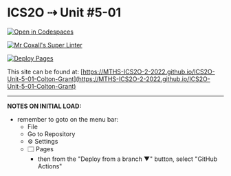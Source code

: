 # ICS2O ⇢ Unit #5-01

[![Open in Codespaces](https://classroom.github.com/assets/launch-codespace-7f7980b617ed060a017424585567c406b6ee15c891e84e1186181d67ecf80aa0.svg)](https://classroom.github.com/open-in-codespaces?assignment_repo_id=10985613)

[![Mr Coxall's Super Linter](https://github.com/MTHS-ICS2O-2-2022/ICS2O-Unit-5-01-Colton-Grant/workflows/Mr%20Coxall's%20Super%20Linter/badge.svg)](https://github.com/MTHS-ICS2O-2-2022/ICS2O-Unit-5-01-Colton-Grant/actions)

[![Deploy Pages](https://github.com/MTHS-ICS2O-2-2022/ICS2O-Unit-5-01-Colton-Grant/workflows/Deploy%20Pages/badge.svg)](https://github.com/MTHS-ICS2O-2-2022/ICS2O-Unit-5-01-Colton-Grant/actions)

This site can be found at: [https://MTHS-ICS2O-2-2022.github.io/ICS2O-Unit-5-01-Colton-Grant](https://MTHS-ICS2O-2-2022.github.io/ICS2O-Unit-5-01-Colton-Grant)

---

**NOTES ON INITIAL LOAD:**
- remember to goto on the menu bar:
  - File
  - Go to Repository
  - ⚙ Settings
  - 🗔 Pages
    - then from the "Deploy from a branch ▼" button, select "GitHub Actions"
